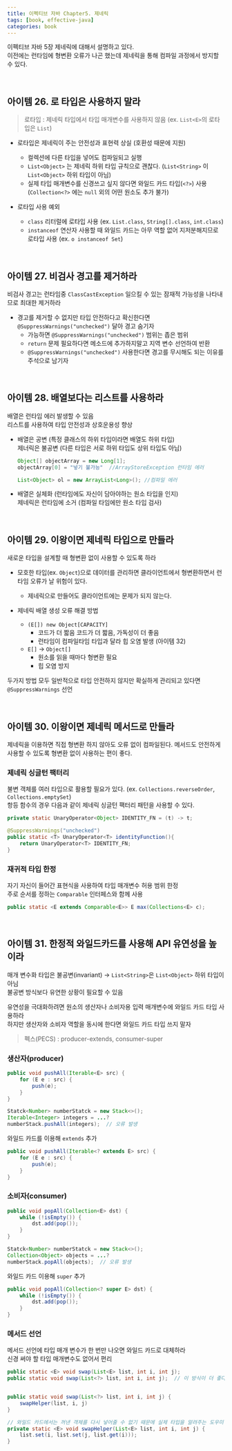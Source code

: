 ```yaml
---
title: 이펙티브 자바 Chapter5. 제네릭
tags: [book, effective-java]
categories: book
---
```



이펙티브 자바 5장 제네릭에 대해서 설명하고 있다.  
이전에는 런타임에 형변환 오류가 나곤 했는데 제네릭을 통해 컴파일 과정에서 방지할 수 있다.   

<!--more-->

<br/>

## 아이템 26. 로 타입은 사용하지 말라

> 로타입 : 제네릭 타입에서 타입 매개변수를 사용하지 않음 (ex. `List<E>`의 로타입은 `List`)

- 로타입은 제네릭이 주는 안전성과 표현력 상실 (호환성 때문에 지원)
  - 컬렉션에 다른 타입을 넣어도 컴파일되고 실행
  - `List<Object>` 는 제네릭 하위 타입 규칙으로 괜찮다. (`List<String>` 이 `List<Object>` 하위 타입이 아님)
  - 실제 타입 매개변수를 신경쓰고 싶지 않다면 와일드 카드 타입(`<?>`) 사용 (`Collection<?>` 에는 `null` 외의 어떤 원소도 추가 불가)

- 로타입 사용 예외
  - `class` 리터럴에 로타입 사용 (ex. `List.class`, `String[].class`, `int.class`)
  - `instanceof` 연산자 사용할 때 와일드 카드는 아무 역할 없어 지저분해지므로 로타입 사용 (ex. `o instanceof Set`)

<br/>

## 아이템 27. 비검사 경고를 제거하라

비검사 경고는 런타임중 `ClassCastException` 일으킬 수 있는 잠재적 가능성을 나타내므로 최대한 제거하라

- 경고를 제거할 수 없지만 타입 안전하다고 확신한다면 `@SuppressWarnings("unchecked")` 달아 경고 숨기자
  - 가능하면 `@SuppressWarnings("unchecked")` 범위는 좁은 범위
  - `return` 문제 필요하다면 메소드에 추가하지말고 지역 변수 선언하여 반환
  - `@SuppressWarnings("unchecked")` 사용한다면 경고를 무시해도 되는 이유를 주석으로 남기자
  
<br/>

## 아이템 28. 배열보다는 리스트를 사용하라

배열은 런타임 에러 발생할 수 있음  
리스트를 사용하여 타입 안전성과 상호운용성 향상

- 배열은 공변 (특정 클래스의 하위 타입이라면 배열도 하위 타입)  
  제너릭은 불공변 (다른 타입은 서로 하위 타입도 상위 타입도 아님)
  ```java
  Object[] objectArray = new Long[1];
  objectArray[0] = "넣기 불가능"  //ArrayStoreException 런타임 에러
  
  List<Object> ol = new ArrayList<Long>(); //컴파일 에러
  ```
  
- 배열은 실체화 (런타임에도 자신이 담아야하는 원소 타입을 인지)  
  제네릭은 런타임에 소거 (컴파일 타임에만 원소 타입 검사)

<br/>

## 아이템 29. 이왕이면 제네릭 타입으로 만들라

새로운 타입을 설계할 때 형변환 없이 사용할 수 있도록 하라

- 모호한 타입(ex. `Object`)으로 데이터를 관리하면 클라이언트에서 형변환하면서 런타임 오류가 날 위험이 있다.
  - 제네릭으로 만들어도 클라이언트에는 문제가 되지 않는다.

- 제네릭 배열 생성 오류 해결 방법
  - `(E[]) new Object[CAPACITY]` 
    - 코드가 더 짧음  코드가 더 짧음, 가독성이 더 좋음
    - 런타임이 컴파일타임 타입과 달라 힙 오염 발생 (아이템 32)
  - `E[]` → `Object[]`
    - 원소를 읽을 때마다 형변환 필요
    - 힙 오염 방지  

두가지 방법 모두 일반적으로 타입 안전하지 않지만 확실하게 관리되고 있다면 `@SuppressWarnings` 선언


<br/>

## 아이템 30. 이왕이면 제네릭 메서드로 만들라

제네릭을 이용하면 직접 형변환 하지 않아도 오류 없이 컴파일된다.
메서드도 안전하게 사용할 수 있도록 형변환 없이 사용하는 편이 좋다.

### 제네릭 싱글턴 팩터리
불변 객체를 여러 타입으로 활용할 필요가 있다. (ex. `Collections.reverseOrder`, `Collections.emptySet`)  
항등 함수의 경우 다음과 같이 제네릭 싱글턴 팩터리 패턴을 사용할 수 있다.
```java 
private static UnaryOperator<Object> IDENTITY_FN = (t) -> t;

@SuppressWarnings("unchecked")
public static <T> UnaryOperator<T> identityFunction(){
    return UnaryOperator<T> IDENTITY_FN;
}
```

### 재귀적 타입 한정

자기 자신이 들어간 표현식을 사용하여 타입 매개변수 허용 범위 한정  
주로 순서를 정하는 `Comparable` 인터페스와 함께 사용  
```java
public static <E extends Comparable<E>> E max(Collections<E> c);
```

<br/>

## 아이템 31. 한정적 와일드카드를 사용해 API 유연성을 높이라

매개 변수화 타입은 불공변(invariant) → `List<String>`은 `List<Object>` 하위 타입이 아님  
불공변 방식보다 유연한 상황이 필요할 수 있음  

유연성을 극대화하려면 원소의 생산자나 소비자용 입력 매개변수에 와일드 카드 타입 사용하라  
하지만 생산자와 소비자 역할을 동시에 한다면 와일드 카드 타입 쓰지 말자

> 펙스(PECS) : producer-extends, consumer-super

### 생산자(producer)

```java
public void pushAll(Iterable<E> src) {
    for (E e : src) {
        push(e);
    }
}

Statck<Number> numberStatck = new Stack<>();
Iterable<Integer> integers = ...?
numberStack.pushAll(integers);  // 오류 발생
```

와일드 카드를 이용해 `extends` 추가

```java
public void pushAll(Iterable<? extends E> src) {
    for (E e : src) {
        push(e);
    }
} 
```

### 소비자(consumer)

```java
public void popAll(Collection<E> dst) {
    while (!isEmpty()) {
        dst.add(pop());
    }
}

Statck<Number> numberStatck = new Stack<>();
Collection<Object> objects = ...?
numberStack.popAll(objects);  // 오류 발생
```

와일드 카드 이용해 `super` 추가
```java
public void popAll(Collection<? super E> dst) {
    while (!isEmpty()) {
        dst.add(pop());
    }
}
```

### 메서드 선언

메서드 선언에 타입 매개 변수가 한 번만 나오면 와일드 카드로 대체하라  
신경 써야 할 타입 매개변수도 없어서 편리

```java
public static <E> void swap(List<E> list, int i, int j);
public static void swap(List<?> list, int i, int j);  // 이 방식이 더 좋다


public static void swap(List<?> list, int i, int j) {
    swapHelper(list, i, j)
}

// 와일드 카드에서는 꺼낸 객체를 다시 넣어줄 수 없기 때문에 실제 타입을 알려주는 도우미 메서드가 필요 
private static <E> void swapHelper(List<E> list, int i, int j) {
    list.set(i, list.set(j, list.get(i)));
}
```


